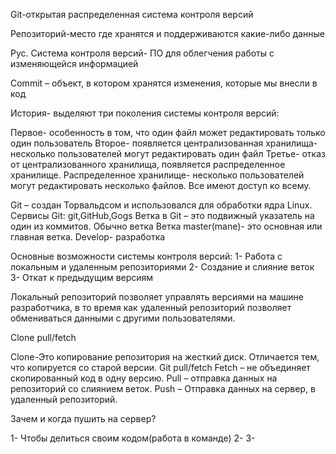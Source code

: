 Git-открытая распределенная система контроля версий

Репозиторий-место где хранятся и поддерживаются какие-либо данные

Рус. Система контроля версий- ПО для облегчения работы с изменяющейся информацией 

Commit – объект, в котором хранятся изменения, которые мы внесли в код

История- выделяют три поколения системы контроля версий:

Первое- особенность в том, что один файл может редактировать только один пользователь
Второе- появляется централизованная хранилища- несколько пользователей могут редактировать один файл
Третье- отказ от централизованного хранилища, появляется распределенное хранилище. Распределенное хранилище- несколько пользователей могут редактировать несколько файлов. Все имеют доступ ко всему.

Git – создан Торвальдсом и использовался для обработки ядра Linux.
Сервисы Git: git,GitHub,Gogs 
Ветка в Git – это подвижный указатель на один из коммитов. Обычно ветка 
Ветка master(mane)- это основная или главная ветка.
Develop- разработка

Основные возможности системы контроля версий:
1- Работа с локальным и удаленным репозиториями
2- Создание и слияние веток
3- Откат к предыдущим версиям

Локальный репозиторий позволяет управлять версиями на машине разработчика, в то время как удаленный репозиторий позволяет обмениваться данными с другими пользователями.

Clone
pull/fetch

Clone-Это копирование репозитория на жесткий диск. Отличается тем, что копируется со старой версии.
Git pull/fetch 
Fetch – не объединяет скопированный код в одну версию.
Pull – отправка данных на репозиторий со слиянием веток.
Push – Отправка данных на сервер, в удаленный репозиторий.

Зачем и когда пушить на сервер?

1- Чтобы делиться своим кодом(работа в команде)
2- 
3-

